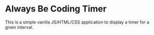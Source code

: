 # Always Be Coding Timer

This is a simple vanilla JS/HTML/CSS application to display a timer for a given interval.